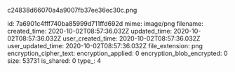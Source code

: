 c24838d66070a4a9007fb37ee36ec30c.png

id: 7a6901c4fff740ba85999d711ffd692d
mime: image/png
filename: 
created_time: 2020-10-02T08:57:36.032Z
updated_time: 2020-10-02T08:57:36.032Z
user_created_time: 2020-10-02T08:57:36.032Z
user_updated_time: 2020-10-02T08:57:36.032Z
file_extension: png
encryption_cipher_text: 
encryption_applied: 0
encryption_blob_encrypted: 0
size: 53731
is_shared: 0
type_: 4
